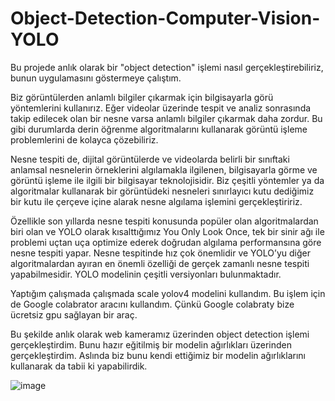 # Object-Detection-Computer-Vision-YOLO

Bu projede anlık olarak bir "object detection" işlemi nasıl gerçekleştirebiliriz, bunun uygulamasını göstermeye çalıştım.

Biz görüntülerden anlamlı bilgiler çıkarmak için bilgisayarla görü yöntemlerini kullanırız. Eğer videolar üzerinde tespit ve analiz sonrasında takip edilecek olan bir nesne varsa anlamlı bilgiler çıkarmak daha zordur. Bu gibi durumlarda derin öğrenme algoritmalarını kullanarak görüntü işleme problemlerini de kolayca çözebiliriz.

Nesne tespiti de, dijital görüntülerde ve videolarda belirli bir sınıftaki anlamsal nesnelerin örneklerini algılamakla ilgilenen, bilgisayarla görme ve görüntü işleme ile ilgili bir bilgisayar teknolojisidir. Biz çeşitli yöntemler ya da algoritmalar kullanarak bir görüntüdeki nesneleri sınırlayıcı kutu dediğimiz bir kutu ile çerçeve içine alarak nesne algılama işlemini gerçekleştiririz.

Özellikle son yıllarda nesne tespiti konusunda popüler olan algoritmalardan biri olan ve YOLO olarak kısalttığımız You Only  Look Once, tek bir sinir ağı ile problemi uçtan uça optimize ederek doğrudan algılama performansına göre nesne tespiti yapar. Nesne tespitinde hız çok önemlidir ve YOLO’yu diğer algoritmalardan ayıran en önemli özelliği de gerçek zamanlı nesne tespiti yapabilmesidir.  YOLO modelinin çeşitli versiyonları bulunmaktadır. 

Yaptığım çalışmada çalışmada scale yolov4 modelini kullandım. Bu işlem için de Google colabrator aracını kullandım. Çünkü Google colabraty bize ücretsiz gpu sağlayan bir araç. 

Bu şekilde anlık olarak web kameramız üzerinden object detection işlemi gerçekleştirdim. Bunu hazır eğitilmiş bir modelin ağırlıkları üzerinden gerçekleştirdim. Aslında biz bunu kendi ettiğimiz bir modelin ağırlıklarını kullanarak da tabii ki yapabilirdik. 


![image](https://user-images.githubusercontent.com/61588968/159534936-0f1769fe-9ba7-46bb-92b8-b85d232c1499.png)
